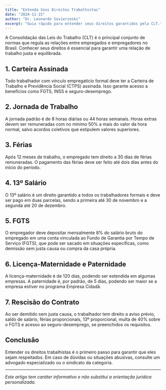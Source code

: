 ```yaml
---
title: "Entenda Seus Direitos Trabalhistas"
date: "2024-11-15"
author: "Dr. Leonardo Sovierzoski"
excerpt: "Guia rápido para entender seus direitos garantidos pela CLT."
---
```




A Consolidação das Leis do Trabalho (CLT) é o principal conjunto de normas que regula as relações entre empregados e empregadores no Brasil. Conhecer seus direitos é essencial para garantir uma relação de trabalho justa e equilibrada.

## 1. Carteira Assinada

Todo trabalhador com vínculo empregatício formal deve ter a Carteira de Trabalho e Previdência Social (CTPS) assinada. Isso garante acesso a benefícios como FGTS, INSS e seguro-desemprego.

## 2. Jornada de Trabalho

A jornada padrão é de 8 horas diárias ou 44 horas semanais. Horas extras devem ser remuneradas com no mínimo 50% a mais do valor da hora normal, salvo acordos coletivos que estipulem valores superiores.

## 3. Férias

Após 12 meses de trabalho, o empregado tem direito a 30 dias de férias remuneradas. O pagamento das férias deve ser feito até dois dias antes do início do período.

## 4. 13º Salário

O 13º salário é um direito garantido a todos os trabalhadores formais e deve ser pago em duas parcelas, sendo a primeira até 30 de novembro e a segunda até 20 de dezembro.

## 5. FGTS

O empregador deve depositar mensalmente 8% do salário bruto do empregado em uma conta vinculada ao Fundo de Garantia por Tempo de Serviço (FGTS), que pode ser sacado em situações específicas, como demissão sem justa causa ou compra da casa própria.

## 6. Licença-Maternidade e Paternidade

A licença-maternidade é de 120 dias, podendo ser estendida em algumas empresas. A paternidade é, por padrão, de 5 dias, podendo ser maior se a empresa estiver no programa Empresa Cidadã.

## 7. Rescisão do Contrato

Ao ser demitido sem justa causa, o trabalhador tem direito a aviso prévio, saldo de salário, férias proporcionais, 13º proporcional, multa de 40% sobre o FGTS e acesso ao seguro-desemprego, se preenchidos os requisitos.

## Conclusão

Entender os direitos trabalhistas é o primeiro passo para garantir que eles sejam respeitados. Em caso de dúvidas ou situações abusivas, consulte um advogado especializado ou o sindicato da categoria.

---

*Este artigo tem caráter informativo e não substitui a orientação jurídica personalizada.*